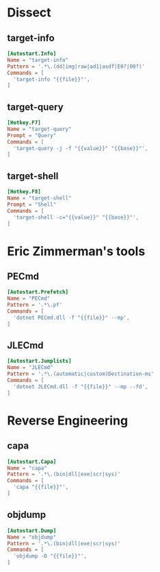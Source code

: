 # Dissect

## target-info
```toml
[Autostart.Info]
Name = "target-info"
Pattern = '.*\.(dd|img|raw|ad1|asdf|E0?|00?)'
Commands = [
  'target-info "{{file}}"',
]
```

## target-query
```toml
[Hotkey.F7]
Name = "target-query"
Prompt = "Query"
Commands = [
  'target-query -j -f "{{value}}" "{{base}}"',
]
```

## target-shell
```toml
[Hotkey.F8]
Name = "target-shell"
Prompt = "Shell"
Commands = [
  'target-shell -c="{{value}}" "{{base}}"',
]
```

# Eric Zimmerman's tools

## PECmd
```toml
[Autostart.Prefetch]
Name = "PECmd"
Pattern = '.*\.pf'
Commands = [
  'dotnet PECmd.dll -f "{{file}}" --mp',
]
```

## JLECmd
```toml
[Autostart.Jumplists]
Name = "JLECmd"
Pattern = '.*\.(automatic|custom)Destination-ms'
Commands = [
  'dotnet JLECmd.dll -f "{{file}}" --mp --fd',
]
```

# Reverse Engineering

## capa
```toml
[Autostart.Capa]
Name = "capa"
Pattern = '.*\.(bin|dll|exe|scr|sys)'
Commands = [
  'capa "{{file}}"',
]
```

## objdump
```toml
[Autostart.Dump]
Name = "objdump"
Pattern = '.*\.(bin|dll|exe|scr|sys)'
Commands = [
  'objdump -D "{{file}}"',
]
```
